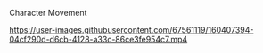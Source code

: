 
Character Movement

https://user-images.githubusercontent.com/67561119/160407394-04cf290d-d6cb-4128-a33c-86ce3fe954c7.mp4


